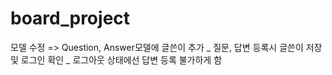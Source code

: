 # board_project

모델 수정 => Question, Answer모델에 글쓴이 추가 _ 질문, 답변 등록시 글쓴이 저장 및 로그인 확인 _ 로그아웃 상태에선 답변 등록 불가하게 함